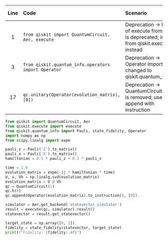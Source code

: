 | Line | Code | Scenario | Scenario Id | Reference | Artifact | Refactoring |
| :--: | :--- | :------- | :---------: | :-------: | :------- | :---------- |
| 1 | `from qiskit import QuantumCircuit, Aer, execute` | Deprecation -> Import of execute from qiskit is deprecated; import from qiskit.execute instead | * | Internal Knowledge | execute | `from qiskit import QuantumCircuit, Aer`<br>`from qiskit.execute import execute` |
| 3 | `from qiskit.quantum_info.operators import Operator` | Deprecation -> Operator import path changed to qiskit.quantum_info | * | Internal Knowledge | Operator | `from qiskit.quantum_info import Operator` |
| 17 | `qc.unitary(Operator(evolution_matrix), [0])` | Deprecation -> QuantumCircuit.unitary is removed; use append with instruction | * | Internal Knowledge | QuantumCircuit.unitary | `qc.append(Operator(evolution_matrix).to_instruction(), [0])` |

```python
from qiskit import QuantumCircuit, Aer
from qiskit.execute import execute
from qiskit.quantum_info import Pauli, state_fidelity, Operator
import numpy as np
from scipy.linalg import expm

pauli_z = Pauli('Z').to_matrix()
pauli_x = Pauli('X').to_matrix()
hamiltonian = 0.5 * pauli_z + 0.3 * pauli_x

time = 1.0
evolution_matrix = expm(-1j * hamiltonian * time)
U, s, Vh = np.linalg.svd(evolution_matrix)
evolution_matrix = U @ Vh
qc = QuantumCircuit(1)
qc.h(0)
qc.append(Operator(evolution_matrix).to_instruction(), [0])

simulator = Aer.get_backend('statevector_simulator')
result = execute(qc, simulator).result()
statevector = result.get_statevector()

target_state = np.array([0, 1])
fidelity = state_fidelity(statevector, target_state)
print(f"Fidelity: {fidelity:.4f}")
```
